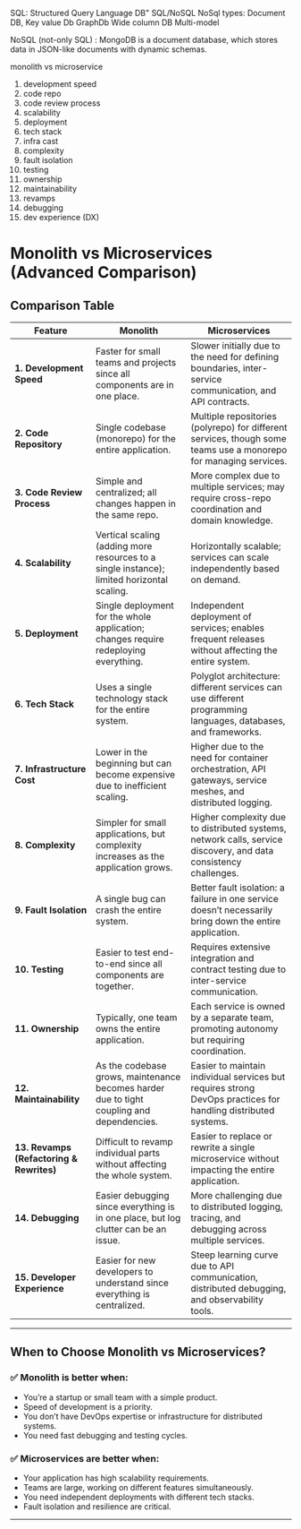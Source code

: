 SQL: Structured Query Language
DB" SQL/NoSQL
NoSql types:
Document DB,
Key value Db
GraphDb
Wide column DB
Multi-model

NoSQL (not-only SQL) : MongoDB is a document database, which stores data in JSON-like documents with dynamic schemas.

monolith vs microservice
1. development speed
2. code repo
3. code review process
4. scalability
5. deployment
6. tech stack
7. infra cast
8. complexity
9. fault isolation
10. testing
11. ownership
12. maintainability
13. revamps
14. debugging
15. dev experience (DX)



# **Monolith vs Microservices (Advanced Comparison)**

## **Comparison Table**

| Feature            | **Monolith** | **Microservices** |
|-------------------|-------------|------------------|
| **1. Development Speed** | Faster for small teams and projects since all components are in one place. | Slower initially due to the need for defining boundaries, inter-service communication, and API contracts. |
| **2. Code Repository** | Single codebase (monorepo) for the entire application. | Multiple repositories (polyrepo) for different services, though some teams use a monorepo for managing services. |
| **3. Code Review Process** | Simple and centralized; all changes happen in the same repo. | More complex due to multiple services; may require cross-repo coordination and domain knowledge. |
| **4. Scalability** | Vertical scaling (adding more resources to a single instance); limited horizontal scaling. | Horizontally scalable; services can scale independently based on demand. |
| **5. Deployment** | Single deployment for the whole application; changes require redeploying everything. | Independent deployment of services; enables frequent releases without affecting the entire system. |
| **6. Tech Stack** | Uses a single technology stack for the entire system. | Polyglot architecture: different services can use different programming languages, databases, and frameworks. |
| **7. Infrastructure Cost** | Lower in the beginning but can become expensive due to inefficient scaling. | Higher due to the need for container orchestration, API gateways, service meshes, and distributed logging. |
| **8. Complexity** | Simpler for small applications, but complexity increases as the application grows. | Higher complexity due to distributed systems, network calls, service discovery, and data consistency challenges. |
| **9. Fault Isolation** | A single bug can crash the entire system. | Better fault isolation: a failure in one service doesn’t necessarily bring down the entire application. |
| **10. Testing** | Easier to test end-to-end since all components are together. | Requires extensive integration and contract testing due to inter-service communication. |
| **11. Ownership** | Typically, one team owns the entire application. | Each service is owned by a separate team, promoting autonomy but requiring coordination. |
| **12. Maintainability** | As the codebase grows, maintenance becomes harder due to tight coupling and dependencies. | Easier to maintain individual services but requires strong DevOps practices for handling distributed systems. |
| **13. Revamps (Refactoring & Rewrites)** | Difficult to revamp individual parts without affecting the whole system. | Easier to replace or rewrite a single microservice without impacting the entire application. |
| **14. Debugging** | Easier debugging since everything is in one place, but log clutter can be an issue. | More challenging due to distributed logging, tracing, and debugging across multiple services. |
| **15. Developer Experience** | Easier for new developers to understand since everything is centralized. | Steep learning curve due to API communication, distributed debugging, and observability tools. |

---

## **When to Choose Monolith vs Microservices?**

### ✅ **Monolith is better when:**
- You’re a startup or small team with a simple product.
- Speed of development is a priority.
- You don’t have DevOps expertise or infrastructure for distributed systems.
- You need fast debugging and testing cycles.

### ✅ **Microservices are better when:**
- Your application has high scalability requirements.
- Teams are large, working on different features simultaneously.
- You need independent deployments with different tech stacks.
- Fault isolation and resilience are critical.

---
